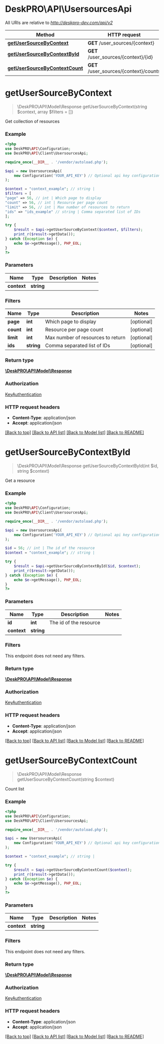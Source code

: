 # DeskPRO\API\UsersourcesApi

All URIs are relative to *http://deskpro-dev.com/api/v2*

Method | HTTP request | Description
------------- | ------------- | -------------
[**getUserSourceByContext**](UsersourcesApi.md#getUserSourceByContext) | **GET** /user_sources/{context} | 
[**getUserSourceByContextById**](UsersourcesApi.md#getUserSourceByContextById) | **GET** /user_sources/{context}/{id} | 
[**getUserSourceByContextCount**](UsersourcesApi.md#getUserSourceByContextCount) | **GET** /user_sources/{context}/counts | 


# **getUserSourceByContext**
> \DeskPRO\API\Model\Response getUserSourceByContext(string $context, array $filters = [])



Get collection of resources

### Example
```php
<?php
use DeskPRO\API\Configuration;
use DeskPRO\API\Client\UsersourcesApi;

require_once(__DIR__ . '/vendor/autoload.php');

$api = new UsersourcesApi(
    new Configuration('YOUR_API_KEY') // Optional api key configuration
);

$context = "context_example"; // string | 
$filters = [
"page" => 56, // int | Which page to display
"count" => 56, // int | Resource per page count
"limit" => 56, // int | Max number of resources to return
"ids" => "ids_example" // string | Comma separated list of IDs
];

try {
    $result = $api->getUserSourceByContext($context, $filters);
    print_r($result->getData());
} catch (Exception $e) {
    echo $e->getMessage(), PHP_EOL;
}
?>
```

### Parameters


Name | Type | Description  | Notes
------------- | ------------- | ------------- | -------------
 **context** | **string**|  |

### Filters


Name | Type | Description  | Notes
------------- | ------------- | ------------- | -------------
 **page** | **int**| Which page to display | [optional]
 **count** | **int**| Resource per page count | [optional]
 **limit** | **int**| Max number of resources to return | [optional]
 **ids** | **string**| Comma separated list of IDs | [optional]

### Return type

[**\DeskPRO\API\Model\Response**](../Model/Response.md)

### Authorization

[KeyAuthentication](../../README.md#KeyAuthentication)

### HTTP request headers

 - **Content-Type**: application/json
 - **Accept**: application/json

[[Back to top]](#) [[Back to API list]](../../README.md#documentation-for-api-endpoints) [[Back to Model list]](../../README.md#documentation-for-models) [[Back to README]](../../README.md)

# **getUserSourceByContextById**
> \DeskPRO\API\Model\Response getUserSourceByContextById(int $id, string $context)



Get a resource

### Example
```php
<?php
use DeskPRO\API\Configuration;
use DeskPRO\API\Client\UsersourcesApi;

require_once(__DIR__ . '/vendor/autoload.php');

$api = new UsersourcesApi(
    new Configuration('YOUR_API_KEY') // Optional api key configuration
);

$id = 56; // int | The id of the resource
$context = "context_example"; // string | 

try {
    $result = $api->getUserSourceByContextById($id, $context);
    print_r($result->getData());
} catch (Exception $e) {
    echo $e->getMessage(), PHP_EOL;
}
?>
```

### Parameters


Name | Type | Description  | Notes
------------- | ------------- | ------------- | -------------
 **id** | **int**| The id of the resource |
 **context** | **string**|  |

### Filters
This endpoint does not need any filters.


### Return type

[**\DeskPRO\API\Model\Response**](../Model/Response.md)

### Authorization

[KeyAuthentication](../../README.md#KeyAuthentication)

### HTTP request headers

 - **Content-Type**: application/json
 - **Accept**: application/json

[[Back to top]](#) [[Back to API list]](../../README.md#documentation-for-api-endpoints) [[Back to Model list]](../../README.md#documentation-for-models) [[Back to README]](../../README.md)

# **getUserSourceByContextCount**
> \DeskPRO\API\Model\Response getUserSourceByContextCount(string $context)



Count list

### Example
```php
<?php
use DeskPRO\API\Configuration;
use DeskPRO\API\Client\UsersourcesApi;

require_once(__DIR__ . '/vendor/autoload.php');

$api = new UsersourcesApi(
    new Configuration('YOUR_API_KEY') // Optional api key configuration
);

$context = "context_example"; // string | 

try {
    $result = $api->getUserSourceByContextCount($context);
    print_r($result->getData());
} catch (Exception $e) {
    echo $e->getMessage(), PHP_EOL;
}
?>
```

### Parameters


Name | Type | Description  | Notes
------------- | ------------- | ------------- | -------------
 **context** | **string**|  |

### Filters
This endpoint does not need any filters.


### Return type

[**\DeskPRO\API\Model\Response**](../Model/Response.md)

### Authorization

[KeyAuthentication](../../README.md#KeyAuthentication)

### HTTP request headers

 - **Content-Type**: application/json
 - **Accept**: application/json

[[Back to top]](#) [[Back to API list]](../../README.md#documentation-for-api-endpoints) [[Back to Model list]](../../README.md#documentation-for-models) [[Back to README]](../../README.md)

